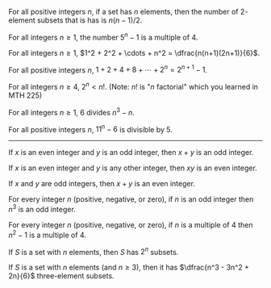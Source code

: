 For all positive integers $n$, if a set has $n$ elements, then the number of $2$-element subsets that is has is $n(n-1)/2$. 



For all integers $n \geq 1$, the number $5^n - 1$ is a multiple of $4$. 



For all integers $n \geq 1$, $1^2 + 2^2 + \cdots + n^2 = \dfrac{n(n+1)(2n+1)}{6}$. 



For all positive integers $n$, $1 + 2 + 4 + 8 + \cdots + 2^n = 2^{n+1} - 1$. 



For all integers $n \geq 4$, $2^n < n!$. (Note: $n!$ is "$n$ factorial" which you learned in MTH 225)



For all integers $n \geq 1$, $6$ divides $n^3 - n$. 



For all positive integers $n$, $11^n - 6$ is divisible by $5$. 



---



If $x$ is an even integer and $y$ is an odd integer, then $x+y$ is an odd integer. 



If $x$ is an even integer and $y$ is any other integer, then $xy$ is an even integer. 



If $x$ and $y$ are odd integers, then $x+y$ is an even integer. 



For every integer $n$ (positive, negative, or zero), if $n$ is an odd integer then $n^3$ is an odd integer. 



For every integer $n$ (positive, negative, or zero), if $n$ is a multiple of $4$ then $n^2 - 1$ is a multiple of $4$. 



If $S$ is a set with $n$ elements, then $S$ has $2^n$ subsets. 



If $S$ is a set with $n$ elements (and $n \geq 3$), then it has $\dfrac{n^3 - 3n^2 + 2n}{6}$  three-element subsets. 





 